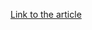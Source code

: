 [Link to the article](https://www.welivesecurity.com/en/scams/6-common-geek-squad-scams-how-defend/)
